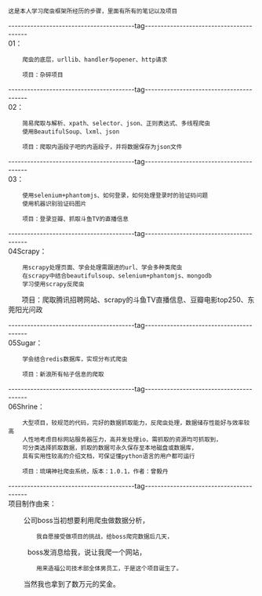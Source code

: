 
    这是本人学习爬虫框架所经历的步骤，里面有所有的笔记以及项目

----------------------------------------tag----------------------------------------  
01：

        爬虫的底层，urllib、handler与opener、http请求
    
        项目：杂碎项目
----------------------------------------tag----------------------------------------  
02：

        简易爬取与解析、xpath、selector、json、正则表达式、多线程爬虫
        使用BeautifulSoup、lxml、json
    
        项目：爬取内涵段子吧的内涵段子，并将数据保存为json文件

----------------------------------------tag----------------------------------------  
03：

        使用selenium+phantomjs、如何登录，如何处理登录时的验证码问题
        使用机器识别验证码图片
    
        项目：登录豆瓣、抓取斗鱼TV的直播信息

----------------------------------------tag----------------------------------------  
04Scrapy：

        用scrapy处理页面、学会处理需跟进的url、学会多种类爬虫
        在scrapy中结合beautifulsoup、selenium+phantomjs、mongodb
        学习使用scrapy反爬虫
    
        项目：爬取腾讯招聘网站、scrapy的斗鱼TV直播信息、豆瓣电影top250、东莞阳光问政

----------------------------------------tag----------------------------------------  
05Sugar：
   
        学会结合redis数据库，实现分布式爬虫
    
        项目：新浪所有帖子信息的爬取

----------------------------------------tag----------------------------------------  
06Shrine：
            
        大型项目，较规范的代码，完好的数据抓取能力，反爬虫处理，数据储存性能好与效率较高
        人性地考虑目标网站服务器压力，高并发处理io，需抓取的资源均可抓取到，
        可分类选择抓取数据，抓取的数据可永久保存至本地磁盘或数据库，
        具有实用性较高的介绍文档，可保证懂python语言的用户都可运行
    
        项目：琉璃神社爬虫系统，版本：1.0.1，作者：曾毅丹

----------------------------------------tag----------------------------------------  
项目制作由来：


            公司boss当初想要利用爬虫做数据分析，
            
            我自愿接受做项目的挑战，给boss爬完数据后几天，
            
            boss发消息给我，说让我爬一个网站，
            
            用来造福公司技术部全体男员工，于是这个项目诞生了。
            
            当然我也拿到了数万元的奖金。
